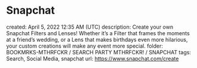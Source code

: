 # Snapchat

created: April 5, 2022 12:35 AM (UTC)
description: Create your own Snapchat Filters and Lenses! Whether it’s a Filter that frames the moments at a friend’s wedding, or a Lens that makes birthdays even more hilarious, your custom creations will make any event more special.
folder: BOOKMRKS-MTHRFCKR / SEARCH PARTY MTHRFCKR! / SNAPCHAT
tags: Search, Social Media, snapchat
url: https://www.snapchat.com/create